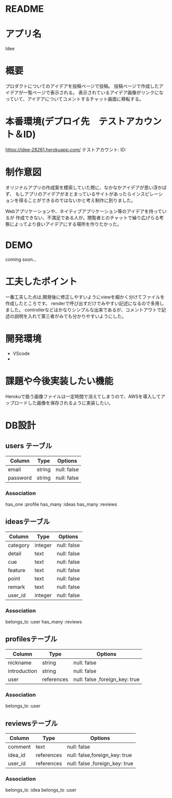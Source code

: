 # README

# アプリ名
Idee

# 概要
プロダクトについてのアイデアを投稿ページで投稿。
投稿ページで作成したアイデアが一覧ページで表示される。
表示されているアイデア画像がリンクになっていて、アイデアについてコメントするチャット画面に移転する。

# 本番環境(デプロイ先　テストアカウント＆ID)
 https://idee-28261.herokuapp.com/
 テストアカウント:
 ID:

 # 制作意図
 オリジナルアプリの作成案を模索していた際に、なかなかアイデアが思い浮かばず、
 もしアプリのアイデアがまとまっているサイトがあったらインスピレーションを得ることができるのではないかと考え制作に到りました。

 Webアプリケーションや、ネイティブアプリケーション等のアイデアを持っているが
作成できない、不満足である人が。閲覧者とのチャットで繰り広げらる考察によってより良いアイデアにする場所を作りたかった。
# DEMO
coming soon...

# 工夫したポイント
一番工夫した点は,開発後に修正しやすいようにviewを細かく分けてファイルを作成したところです。
renderで呼び出すだけでみやすい記述になるので多用しました。
controllerなどはかなりシンプルな出来であるが、コメントアウトで記述の説明を入れて第三者がみても分かりやすいようにした。


# 開発環境
- VScode
- 

# 課題や今後実装したい機能
Herokuで扱う画像ファイルは一定時間で消えてしまうので、AWSを導入してアップロードした画像を保存されるように実装したい。
# DB設計

## users テーブル
| Column                | Type    | Options     |
| --------------------- | ------- | ----------- |
| email                 | string  | null: false |
| password              | string  | null: false |
### Association
  has_one :profile
  has_many :ideas
  has_many :reviews
 
 ##  ideasテーブル
| Column           | Type       | Options                        |
| ---------------- | ---------- | ------------------------------ |
| category             | integer | null: false |
| detail               | text    | null: false |
| cue                  | text    | null: false                    |
| feature              | text    | null: false                    |
| point                | text    | null: false                    |
| remark               | text    | null: false                    |
| user_id              | integer    | null: false                    |

### Association
belongs_to :user
has_many :reviews

##  profilesテーブル
| Column           | Type       | Options                        |
| ---------------- | ---------- | ------------------------------ |
| nickname             | string | null: false |
| introduction           | string   | null: false |
| user               |references|null: false ,foreign_key: true|
### Association
belongs_to :user

##  reviewsテーブル
| Column           | Type       | Options                        |
| ---------------- | ---------- | ------------------------------ |
| comment            | text | null: false |
| idea_id       | references   | null: false,foreign_key: true |
| user_id               |references|null: false ,foreign_key: true|
### Association
belongs_to :idea
belongs_to :user

